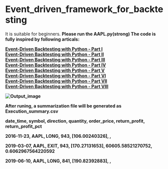 # Event_driven_framework_for_backtesting
It is suitable for beginners. <strong>Please run the AAPL.py(strong) The code is fully inspired by following articals:  

[Event-Driven Backtesting with Python - Part I](https://www.quantstart.com/articles/Event-Driven-Backtesting-with-Python-Part-I/)<br/>
[Event-Driven Backtesting with Python - Part II](https://www.quantstart.com/articles/Event-Driven-Backtesting-with-Python-Part-II)<br/>
[Event-Driven Backtesting with Python - Part III](https://www.quantstart.com/articles/Event-Driven-Backtesting-with-Python-Part-III)<br/>
[Event-Driven Backtesting with Python - Part IV](https://www.quantstart.com/articles/Event-Driven-Backtesting-with-Python-Part-IV)<br/>
[Event-Driven Backtesting with Python - Part V](https://www.quantstart.com/articles/Event-Driven-Backtesting-with-Python-Part-V)<br/>
[Event-Driven Backtesting with Python - Part VI](https://www.quantstart.com/articles/Event-Driven-Backtesting-with-Python-Part-VI)<br/>
[Event-Driven Backtesting with Python - Part VII](https://www.quantstart.com/articles/Event-Driven-Backtesting-with-Python-Part-VII)<br/>
[Event-Driven Backtesting with Python - Part VIII](https://www.quantstart.com/articles/Event-Driven-Backtesting-with-Python-Part-VIII)<br/>


![Output_image](https://github.com/szy1900/Event_driven_framework_for_backtesting/blob/master/Images/myplot.png)

After runing, a summarization file will be generated as Execution_summary.csv

date_time,    symbol, direction,  quantity, order_price,    return_profit,      return_profit_pct

2016-11-23,   AAPL, LONG,         943,      [106.00240326],               ,

2019-03-07,   AAPL, EXIT,         943,      [170.27131653], 60605.58521270752,   0.6062967564220592

2019-06-10,   AAPL, LONG,         841,      [190.82392883],                 ,
